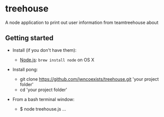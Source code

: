 # treehouse

A node application to print out user information from teamtreehouse about

## Getting started
* Install (if you don't have them):
    * [Node.js](http://nodejs.org): `brew install node` on OS X

* Install pong:
  * git clone https://github.com/jwncoexists/treehouse.git 'your project folder'
  * cd 'your project folder'

* From a bash terminal window:
  * $ node treehouse.js <username1>...<usernamen>
